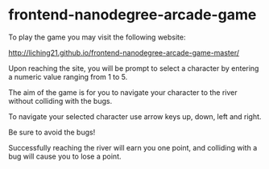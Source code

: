 frontend-nanodegree-arcade-game
===============================

To play the game you may visit the following website:

http://liching21.github.io/frontend-nanodegree-arcade-game-master/

Upon reaching the site, you will be prompt to select a character by entering a numeric value ranging from 1 to 5.

The aim of the game is for you to navigate your character to the river without colliding with the bugs.

To navigate your selected character use arrow keys up, down, left and right.

Be sure to avoid the bugs!

Successfully reaching the river will earn you one point, and colliding with a bug will cause you to lose a point.

